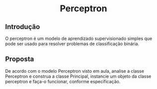<h1 align="center">
Perceptron

## Introdução
O perceptron é um modelo de aprendizado supervisionado simples que pode ser usado para resolver problemas de classificação binária.

## Proposta
De acordo com o modelo Perceptron visto em aula, analise a classe Perceptron e construa a classe Principal, instancie um objeto da classe perceptron e faça-o funcionar, conforme especificação.
